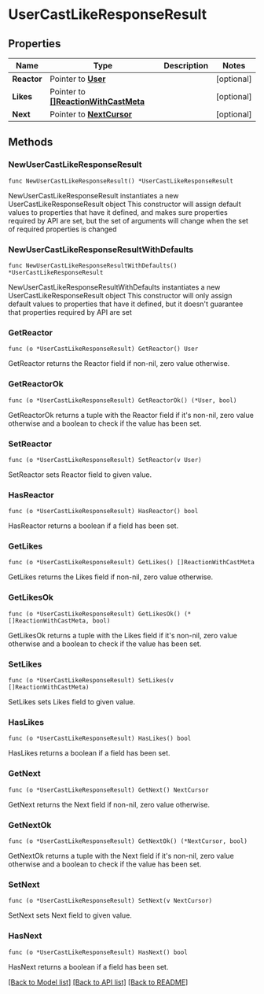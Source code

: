 # UserCastLikeResponseResult

## Properties

Name | Type | Description | Notes
------------ | ------------- | ------------- | -------------
**Reactor** | Pointer to [**User**](User.md) |  | [optional] 
**Likes** | Pointer to [**[]ReactionWithCastMeta**](ReactionWithCastMeta.md) |  | [optional] 
**Next** | Pointer to [**NextCursor**](NextCursor.md) |  | [optional] 

## Methods

### NewUserCastLikeResponseResult

`func NewUserCastLikeResponseResult() *UserCastLikeResponseResult`

NewUserCastLikeResponseResult instantiates a new UserCastLikeResponseResult object
This constructor will assign default values to properties that have it defined,
and makes sure properties required by API are set, but the set of arguments
will change when the set of required properties is changed

### NewUserCastLikeResponseResultWithDefaults

`func NewUserCastLikeResponseResultWithDefaults() *UserCastLikeResponseResult`

NewUserCastLikeResponseResultWithDefaults instantiates a new UserCastLikeResponseResult object
This constructor will only assign default values to properties that have it defined,
but it doesn't guarantee that properties required by API are set

### GetReactor

`func (o *UserCastLikeResponseResult) GetReactor() User`

GetReactor returns the Reactor field if non-nil, zero value otherwise.

### GetReactorOk

`func (o *UserCastLikeResponseResult) GetReactorOk() (*User, bool)`

GetReactorOk returns a tuple with the Reactor field if it's non-nil, zero value otherwise
and a boolean to check if the value has been set.

### SetReactor

`func (o *UserCastLikeResponseResult) SetReactor(v User)`

SetReactor sets Reactor field to given value.

### HasReactor

`func (o *UserCastLikeResponseResult) HasReactor() bool`

HasReactor returns a boolean if a field has been set.

### GetLikes

`func (o *UserCastLikeResponseResult) GetLikes() []ReactionWithCastMeta`

GetLikes returns the Likes field if non-nil, zero value otherwise.

### GetLikesOk

`func (o *UserCastLikeResponseResult) GetLikesOk() (*[]ReactionWithCastMeta, bool)`

GetLikesOk returns a tuple with the Likes field if it's non-nil, zero value otherwise
and a boolean to check if the value has been set.

### SetLikes

`func (o *UserCastLikeResponseResult) SetLikes(v []ReactionWithCastMeta)`

SetLikes sets Likes field to given value.

### HasLikes

`func (o *UserCastLikeResponseResult) HasLikes() bool`

HasLikes returns a boolean if a field has been set.

### GetNext

`func (o *UserCastLikeResponseResult) GetNext() NextCursor`

GetNext returns the Next field if non-nil, zero value otherwise.

### GetNextOk

`func (o *UserCastLikeResponseResult) GetNextOk() (*NextCursor, bool)`

GetNextOk returns a tuple with the Next field if it's non-nil, zero value otherwise
and a boolean to check if the value has been set.

### SetNext

`func (o *UserCastLikeResponseResult) SetNext(v NextCursor)`

SetNext sets Next field to given value.

### HasNext

`func (o *UserCastLikeResponseResult) HasNext() bool`

HasNext returns a boolean if a field has been set.


[[Back to Model list]](../README.md#documentation-for-models) [[Back to API list]](../README.md#documentation-for-api-endpoints) [[Back to README]](../README.md)


